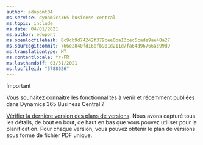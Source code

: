 ```yaml
---
author: edupont04
ms.service: dynamics365-business-central
ms.topic: include
ms.date: 04/01/2021
ms.author: edupont
ms.openlocfilehash: 8c9cb9d74242f379cee0ba13cec5cade9ae48a27
ms.sourcegitcommit: 766e2840fd16efb901d211d7fa64d96766ac99d9
ms.translationtype: HT
ms.contentlocale: fr-FR
ms.lasthandoff: 03/31/2021
ms.locfileid: "5788026"
---
```

> [!IMPORTANT]
>
> Vous souhaitez connaître les fonctionnalités à venir et récemment publiées dans Dynamics 365 Business Central ?
>
> [Vérifier la dernière version des plans de versions](/dynamics365/release-plans/). Nous avons capturé tous les détails, de bout en bout, de haut en bas que vous pouvez utiliser pour la planification. Pour chaque version, vous pouvez obtenir le plan de versions sous forme de fichier PDF unique.
